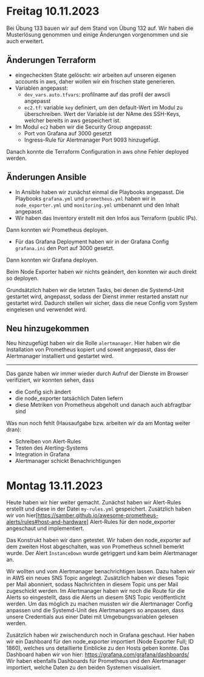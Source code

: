 # Freitag 10.11.2023

Bei Übung 133 bauen wir auf dem Stand von Übung 132 auf. Wir haben die Musterlösung genommen und einige Änderungen vorgenommen und sie auch erweitert.

## Änderungen Terraform

- eingecheckten State gelöscht: wir arbeiten auf unseren eigenen accounts in aws, daher wollen wir ein frischen state generieren.
- Variablen angepasst:
  - `dev_vars.auto.tfvars`: profilname auf das profil der awscli angepasst
  - `ec2.tf`: variable `key` definiert, um den default-Wert im Modul zu überschreiben. Wert der Variable ist der NAme des SSH-Keys, welcher bereits in aws gespeichert ist. 
- Im Modul `ec2` haben wir die Security Group angepasst:
  - Port von Grafana auf 3000 gesetzt
  - Ingress-Rule für Alertmanager Port 9093 hinzugefügt. 

Danach konnte die Terraform Configuration in aws ohne Fehler deployed werden.

## Änderungen Ansible

- In Ansible haben wir zunächst einmal die Playbooks angepasst. Die Playbooks `grafana.yml` und `prometheus.yml` haben wir in `node_exporter.yml` und `monitoring.yml` umbenannt und den Inhalt angepasst.
- Wir haben das Inventory erstellt mit den Infos aus Terraform (public IPs).

Dann konnten wir Prometheus deployen.

- Für das Grafana Deployment haben wir in der Grafana Config `grafana.ini` den Port auf 3000 gesetzt.

Dann konnten wir Grafana deployen.

Beim Node Exporter haben wir nichts geändert, den konnten wir auch direkt so deployen.

Grundsätzlich haben wir die letzten Tasks, bei denen die Systemd-Unit gestartet wird, angepasst, sodass der Dienst immer restarted anstatt nur gestartet wird. Dadurch stellen wir sicher, dass die neue Config vom System eingelesen und verwendet wird.

## Neu hinzugekommen

Neu hinzugefügt haben wir die Rolle `alertmanager`. Hier haben wir die Installation von Prometheus kopiert und soweit angepasst, dass der Alertmanager installiert und gestartet wird.

---

Das ganze haben wir immer wieder durch Aufruf der Dienste im Browser verifiziert, wir konnten sehen, dass

- die Config sich ändert
- die node_exporter tatsächlich Daten liefern
- diese Metriken von Prometheus abgeholt und danach auch abfragtbar sind

Was nun noch fehlt (Hausaufgabe bzw. arbeiten wir da am Montag weiter dran):

- Schreiben von Alert-Rules
- Testen des Alerting-Systems
- Integration in Grafana
- Alertmanager schickt Benachrichtigungen

# Montag 13.11.2023

Heute haben wir hier weiter gemacht. Zunächst haben wir Alert-Rules erstellt und diese in der Datei `my-rules.yml` gespeichert. Zusätzlich haben wir von hier[https://samber.github.io/awesome-prometheus-alerts/rules#host-and-hardware] Alert-Rules für den node_exporter angeschaut und implementiert.

Das Konstrukt haben wir dann getestet. Wir haben den node_exporter auf dem zweiten Host abgeschalten, was von Prometheus schnell bemerkt wurde. Der Alert `InstanceDown` wurde getriggert und kam beim Alertmanager an.

Wir wollten und vom Alertmanager benachrichtigen lassen. Dazu haben wir in AWS ein neues SNS Topic angelegt. Zusätzlich haben wir dieses Topic per Mail abonniert, sodass Nachrichten in diesem Topic uns per Mail zugeschickt werden. Im Alertmanager haben wir noch die Route für die Alerts so eingestellt, dass die Alerts un diesem SNS Topic veröffentlicht werden. Um das möglich zu machen mussten wir die Alertmanager Config anpassen und die Systemd-Unit des Alertmanagers so anpassen, dass unsere Credentials aus einer Datei mit Umgebungsvariablen gelesen werden.

Zusätzlich haben wir zwischendurch noch in Grafana geschaut. Hier haben wir ein Dashboard für den node_exporter importiert (Node Exporter Full; ID 1860), welches uns detaillierte Einblicke zu den Hosts geben konnte. Das Dashboard haben wir von hier: https://grafana.com/grafana/dashboards/
Wir haben ebenfalls Dashboards für Prometheus und den Alertmanager importiert, welche Daten zu den beiden Systemen visualisiert.
